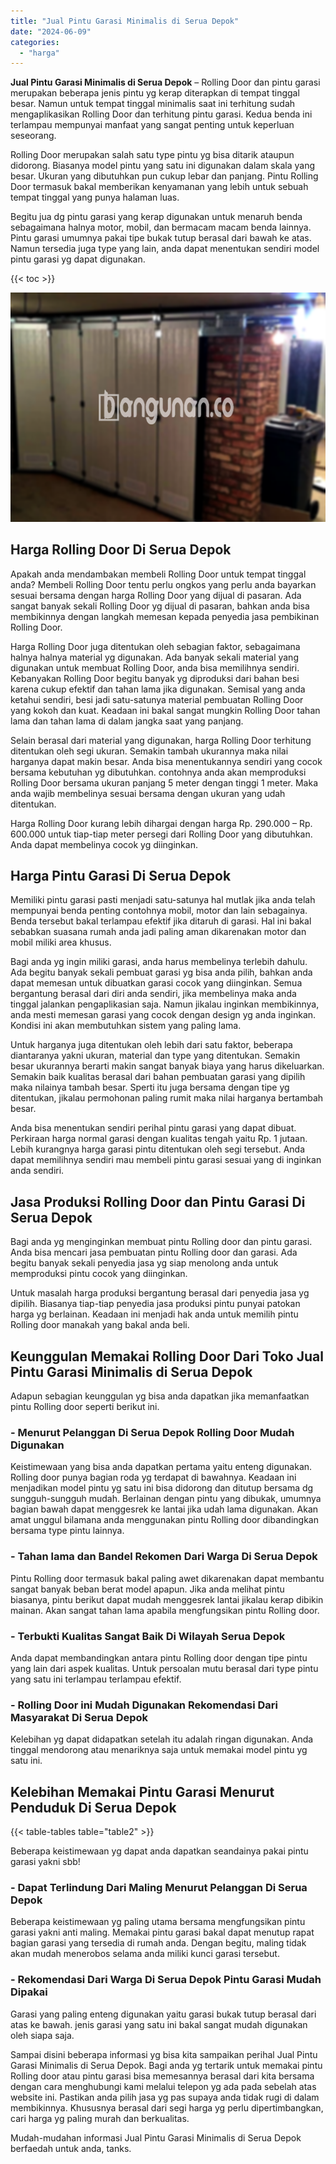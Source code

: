 ```yaml
---
title: "Jual Pintu Garasi Minimalis di Serua Depok"
date: "2024-06-09"
categories: 
  - "harga"
---
```


**Jual Pintu Garasi Minimalis di Serua Depok** – Rolling Door dan pintu garasi merupakan beberapa jenis pintu yg kerap diterapkan di tempat tinggal besar. Namun untuk tempat tinggal minimalis saat ini terhitung sudah mengaplikasikan Rolling Door dan terhitung pintu garasi. Kedua benda ini terlampau mempunyai manfaat yang sangat penting untuk keperluan seseorang.

Rolling Door merupakan salah satu type pintu yg bisa ditarik ataupun didorong. Biasanya model pintu yang satu ini digunakan dalam skala yang besar. Ukuran yang dibutuhkan pun cukup lebar dan panjang. Pintu Rolling Door termasuk bakal memberikan kenyamanan yang lebih untuk sebuah tempat tinggal yang punya halaman luas.

Begitu jua dg pintu garasi yang kerap digunakan untuk menaruh benda sebagaimana halnya motor, mobil, dan bermacam macam benda lainnya. Pintu garasi umumnya pakai tipe bukak tutup berasal dari bawah ke atas. Namun tersedia juga type yang lain, anda dapat menentukan sendiri model pintu garasi yg dapat digunakan.

{{< toc >}}

![Jual Pintu Garasi Minimalis di Serua Depok](/images/pintu-garasi-35.png)

## Harga Rolling Door Di Serua Depok

Apakah anda mendambakan membeli Rolling Door untuk tempat tinggal anda? Membeli Rolling Door tentu perlu ongkos yang perlu anda bayarkan sesuai bersama dengan harga Rolling Door yang dijual di pasaran. Ada sangat banyak sekali Rolling Door yg dijual di pasaran, bahkan anda bisa membikinnya dengan langkah memesan kepada penyedia jasa pembikinan Rolling Door.

Harga Rolling Door juga ditentukan oleh sebagian faktor, sebagaimana halnya halnya material yg digunakan. Ada banyak sekali material yang digunakan untuk membuat Rolling Door, anda bisa memilihnya sendiri. Kebanyakan Rolling Door begitu banyak yg diproduksi dari bahan besi karena cukup efektif dan tahan lama jika digunakan. Semisal yang anda ketahui sendiri, besi jadi satu-satunya material pembuatan Rolling Door yang kokoh dan kuat. Keadaan ini bakal sangat mungkin Rolling Door tahan lama dan tahan lama di dalam jangka saat yang panjang.

Selain berasal dari material yang digunakan, harga Rolling Door terhitung ditentukan oleh segi ukuran. Semakin tambah ukurannya maka nilai harganya dapat makin besar. Anda bisa menentukannya sendiri yang cocok bersama kebutuhan yg dibutuhkan. contohnya anda akan memproduksi Rolling Door bersama ukuran panjang 5 meter dengan tinggi 1 meter. Maka anda wajib membelinya sesuai bersama dengan ukuran yang udah ditentukan.

Harga Rolling Door kurang lebih dihargai dengan harga Rp. 290.000 – Rp. 600.000 untuk tiap-tiap meter persegi dari Rolling Door yang dibutuhkan. Anda dapat membelinya cocok yg diinginkan.

## Harga Pintu Garasi Di Serua Depok

Memiliki pintu garasi pasti menjadi satu-satunya hal mutlak jika anda telah mempunyai benda penting contohnya mobil, motor dan lain sebagainya. Benda tersebut bakal terlampau efektif jika ditaruh di garasi. Hal ini bakal sebabkan suasana rumah anda jadi paling aman dikarenakan motor dan mobil miliki area khusus.

Bagi anda yg ingin miliki garasi, anda harus membelinya terlebih dahulu. Ada begitu banyak sekali pembuat garasi yg bisa anda pilih, bahkan anda dapat memesan untuk dibuatkan garasi cocok yang diinginkan. Semua bergantung berasal dari diri anda sendiri, jika membelinya maka anda tinggal jalankan pengaplikasian saja. Namun jikalau inginkan membikinnya, anda mesti memesan garasi yang cocok dengan design yg anda inginkan. Kondisi ini akan membutuhkan sistem yang paling lama.

Untuk harganya juga ditentukan oleh lebih dari satu faktor, beberapa diantaranya yakni ukuran, material dan type yang ditentukan. Semakin besar ukurannya berarti makin sangat banyak biaya yang harus dikeluarkan. Semakin baik kualitas berasal dari bahan pembuatan garasi yang dipilih maka nilainya tambah besar. Sperti itu juga bersama dengan tipe yg ditentukan, jikalau permohonan paling rumit maka nilai harganya bertambah besar.

Anda bisa menentukan sendiri perihal pintu garasi yang dapat dibuat. Perkiraan harga normal garasi dengan kualitas tengah yaitu Rp. 1 jutaan. Lebih kurangnya harga garasi pintu ditentukan oleh segi tersebut. Anda dapat memilihnya sendiri mau membeli pintu garasi sesuai yang di inginkan anda sendiri.

## Jasa Produksi Rolling Door dan Pintu Garasi Di Serua Depok

Bagi anda yg menginginkan membuat pintu Rolling door dan pintu garasi. Anda bisa mencari jasa pembuatan pintu Rolling door dan garasi. Ada begitu banyak sekali penyedia jasa yg siap menolong anda untuk memproduksi pintu cocok yang diinginkan.

Untuk masalah harga produksi bergantung berasal dari penyedia jasa yg dipilih. Biasanya tiap-tiap penyedia jasa produksi pintu punyai patokan harga yg berlainan. Keadaan ini menjadi hak anda untuk memilih pintu Rolling door manakah yang bakal anda beli.

## Keunggulan Memakai Rolling Door Dari Toko Jual Pintu Garasi Minimalis di Serua Depok

Adapun sebagian keunggulan yg bisa anda dapatkan jika memanfaatkan pintu Rolling door seperti berikut ini.

### \- Menurut Pelanggan Di Serua Depok Rolling Door Mudah Digunakan

Keistimewaan yang bisa anda dapatkan pertama yaitu enteng digunakan. Rolling door punya bagian roda yg terdapat di bawahnya. Keadaan ini menjadikan model pintu yg satu ini bisa didorong dan ditutup bersama dg sungguh-sungguh mudah. Berlainan dengan pintu yang dibukak, umumnya bagian bawah dapat menggesrek ke lantai jika udah lama digunakan. Akan amat unggul bilamana anda menggunakan pintu Rolling door dibandingkan bersama type pintu lainnya.

### \- Tahan lama dan Bandel Rekomen Dari Warga Di Serua Depok

Pintu Rolling door termasuk bakal paling awet dikarenakan dapat membantu sangat banyak beban berat model apapun. Jika anda melihat pintu biasanya, pintu berikut dapat mudah menggesrek lantai jikalau kerap dibikin mainan. Akan sangat tahan lama apabila mengfungsikan pintu Rolling door.

### \- Terbukti Kualitas Sangat Baik Di Wilayah Serua Depok

Anda dapat membandingkan antara pintu Rolling door dengan tipe pintu yang lain dari aspek kualitas. Untuk persoalan mutu berasal dari type pintu yang satu ini terlampau terlampau efektif.

### \- Rolling Door ini Mudah Digunakan Rekomendasi Dari Masyarakat Di Serua Depok

Kelebihan yg dapat didapatkan setelah itu adalah ringan digunakan. Anda tinggal mendorong atau menariknya saja untuk memakai model pintu yg satu ini.

## Kelebihan Memakai Pintu Garasi Menurut Penduduk Di Serua Depok

{{< table-tables table="table2" >}}

Beberapa keistimewaan yg dapat anda dapatkan seandainya pakai pintu garasi yakni sbb!

### \- Dapat Terlindung Dari Maling Menurut Pelanggan Di Serua Depok

Beberapa keistimewaan yg paling utama bersama mengfungsikan pintu garasi yakni anti maling. Memakai pintu garasi bakal dapat menutup rapat bagian garasi yang tersedia di rumah anda. Dengan begitu, maling tidak akan mudah menerobos selama anda miliki kunci garasi tersebut.

### \- Rekomendasi Dari Warga Di Serua Depok Pintu Garasi Mudah Dipakai

Garasi yang paling enteng digunakan yaitu garasi bukak tutup berasal dari atas ke bawah. jenis garasi yang satu ini bakal sangat mudah digunakan oleh siapa saja.

Sampai disini beberapa informasi yg bisa kita sampaikan perihal Jual Pintu Garasi Minimalis di Serua Depok. Bagi anda yg tertarik untuk memakai pintu Rolling door atau pintu garasi bisa memesannya berasal dari kita bersama dengan cara menghubungi kami melalui telepon yg ada pada sebelah atas website ini. Pastikan anda pilih jasa yg pas supaya anda tidak rugi di dalam membikinnya. Khususnya berasal dari segi harga yg perlu dipertimbangkan, cari harga yg paling murah dan berkualitas.

Mudah-mudahan informasi Jual Pintu Garasi Minimalis di Serua Depok berfaedah untuk anda, tanks.
